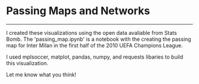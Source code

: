 # Passing Maps and Networks

---

I created these visualizations using the open data avaliable from Stats Bomb.
The 'passing_map.ipynb' is a notebook with the creating the passing map for Inter Milan in the first half 
of the 2010 UEFA Champions League. 

I used mplsoccer, matplot, pandas, numpy, and requests libaries to build this visualization. 

Let me know what you think! 
